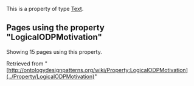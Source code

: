 This is a property of type [Text](../Type/Text "Type:Text").




  


## Pages using the property "LogicalODPMotivation"


Showing 15 pages using this property.



Retrieved from "[http://ontologydesignpatterns.org/wiki/Property:LogicalODPMotivation](../Property/LogicalODPMotivation)"